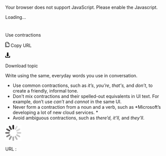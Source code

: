 Your browser does not support JavaScript. Please enable the Javascript.

Loading...

# 

Use contractions

![Copy URL](use-contractions_files/Copy.png)
Copy URL

![Download](use-contractions_files/Download.png)

Download topic

Write using the same, everyday words you use in conversation. 

  - Use common contractions, such as *it’s*, *you’re*, *that's,* and *don’t*, to create a friendly, informal tone.
  - Don't mix contractions and their spelled-out equivalents in UI text. For example, don’t use *can’t* and *cannot* in the same UI.
  - Never form a contraction from a noun and a verb, such as *Microsoft’s developing a lot of new cloud services.
    *
  - Avoid ambiguous contractions, such as *there’d, it’ll,* and *they’ll*.

![In progress](use-contractions_files/activity-large.gif)

URL :
